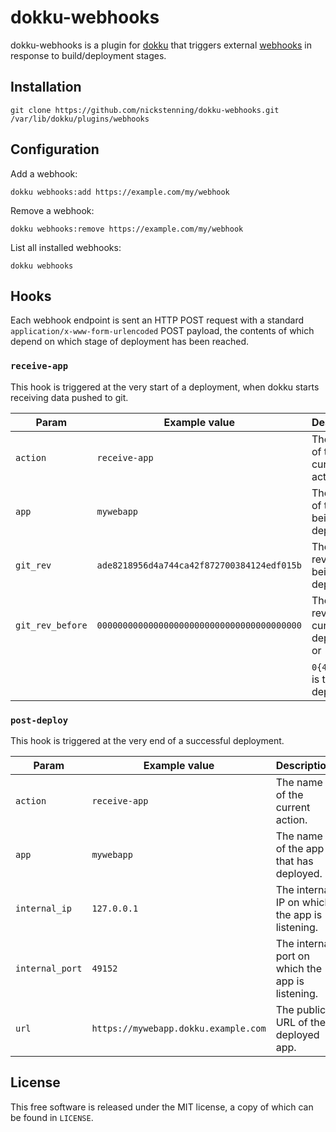 # dokku-webhooks

dokku-webhooks is a plugin for [dokku](https://github.com/progrium/dokku) that
triggers external [webhooks](https://en.wikipedia.org/wiki/Webhook) in response
to build/deployment stages.

## Installation

    git clone https://github.com/nickstenning/dokku-webhooks.git /var/lib/dokku/plugins/webhooks

## Configuration

Add a webhook:

    dokku webhooks:add https://example.com/my/webhook

Remove a webhook:

    dokku webhooks:remove https://example.com/my/webhook

List all installed webhooks:

    dokku webhooks

## Hooks

Each webhook endpoint is sent an HTTP POST request with a standard
`application/x-www-form-urlencoded` POST payload, the contents of which depend
on which stage of deployment has been reached.

### `receive-app`

This hook is triggered at the very start of a deployment, when dokku starts
receiving data pushed to git.

Param            | Example value                                | Description
---------------- | -------------------------------------------- | ---------------------------------------
`action`         | `receive-app`                                | The name of the current action.
`app`            | `mywebapp`                                   | The name of the app being deployed.
`git_rev`        | `ade8218956d4a744ca42f872700384124edf015b`   | The git revision being deployed.
`git_rev_before` | `0000000000000000000000000000000000000000`   | The git revision currently deployed, or
                 |                                              | `0{40}` if this is the first deploy.

### `post-deploy`

This hook is triggered at the very end of a successful deployment.

Param            | Example value                         | Description
---------------- | ------------------------------------- | ----------------------------------------------
`action`         | `receive-app`                         | The name of the current action.
`app`            | `mywebapp`                            | The name of the app that has deployed.
`internal_ip`    | `127.0.0.1`                           | The internal IP on which the app is listening.
`internal_port`  | `49152`                               | The internal port on which the app is listening.
`url`            | `https://mywebapp.dokku.example.com`  | The public URL of the deployed app.

## License

This free software is released under the MIT license, a copy of which can be
found in `LICENSE`.
